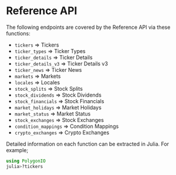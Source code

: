 # Reference API

The following endpoints are covered by the Reference API via these functions:

* `tickers`                         => Tickers
* `ticker_types`                    => Ticker Types
* `ticker_details`                  => Ticker Details
* `ticker_details_v3`               => Ticker Details v3
* `ticker_news`                     => Ticker News
* `markets`                         => Markets
* `locales`                         => Locales
* `stock_splits`                    => Stock Splits
* `stock_dividends`                 => Stock Dividends
* `stock_financials`                => Stock Financials
* `market_holidays`                 => Market Holidays
* `market_status`                   => Market Status
* `stock_exchanges`                 => Stock Exchanges
* `condition_mappings`              => Condition Mappings
* `crypto_exchanges`                => Crypto Exchanges

Detailed information on each function can be extracted in Julia. For example;

```julia
using PolygonIO
julia>?tickers
```
